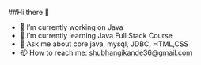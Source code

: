 ##Hi there 👋





- 🔭 I’m currently working on Java
- 🌱 I’m currently learning Java Full Stack Course 
- 💬 Ask me about core java, mysql, JDBC, HTML,CSS
- 📫 How to reach me: shubhangikande36@gmail.com


